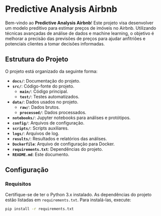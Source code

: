 # Predictive Analysis Airbnb

Bem-vindo ao **Predictive Analysis Airbnb**! Este projeto visa desenvolver um modelo preditivo para estimar preços de imóveis no Airbnb. Utilizando técnicas avançadas de análise de dados e machine learning, o objetivo é melhorar a precisão das previsões de preços para ajudar anfitriões e potenciais clientes a tomar decisões informadas.

## Estrutura do Projeto

O projeto está organizado da seguinte forma:

- **`docs/`**: Documentação do projeto.
- **`src/`**: Código-fonte do projeto.
  - **`main/`**: Código principal.
  - **`test/`**: Testes automatizados.
- **`data/`**: Dados usados no projeto.
  - **`raw/`**: Dados brutos.
  - **`processed/`**: Dados processados.
- **`notebooks/`**: Jupyter notebooks para análises e protótipos.
- **`config/`**: Arquivos de configuração.
- **`scripts/`**: Scripts auxiliares.
- **`logs/`**: Arquivos de log.
- **`results/`**: Resultados e relatórios das análises.
- **`Dockerfile`**: Arquivo de configuração para Docker.
- **`requirements.txt`**: Dependências do projeto.
- **`README.md`**: Este documento.

## Configuração

### Requisitos

Certifique-se de ter o Python 3.x instalado. As dependências do projeto estão listadas em `requirements.txt`. Para instalá-las, execute:

```bash
pip install -r requirements.txt